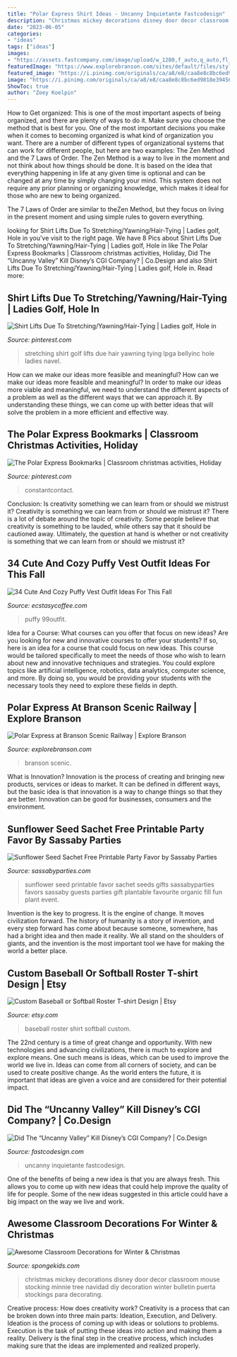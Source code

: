 ```yaml
---
title: "Polar Express Shirt Ideas - Uncanny Inquietante Fastcodesign"
description: "Christmas mickey decorations disney door decor classroom mouse stocking minnie tree navidad diy decoration winter bulletin puerta stockings para decorating"
date: "2023-06-05"
categories:
- "ideas"
tags: ["ideas"]
images:
- "https://assets.fastcompany.com/image/upload/w_1280,f_auto,q_auto,fl_lossy/fc/MARS-NEEDS-MOMS-Wingnut-2.jpeg"
featuredImage: "https://www.explorebranson.com/sites/default/files/styles/listing_image/public/listing_images/4956-_MG_5106.jpg?itok=4LwxdOsu"
featured_image: "https://i.pinimg.com/originals/ca/a8/e8/caa8e8c8bc6ed9818e394561091c7bcc.jpg"
image: "https://i.pinimg.com/originals/ca/a8/e8/caa8e8c8bc6ed9818e394561091c7bcc.jpg"
ShowToc: true
author: "Zoey Koelpin"
---
```



How to Get organized: This is one of the most important aspects of being organized, and there are plenty of ways to do it. Make sure you choose the method that is best for you.
One of the most important decisions you make when it comes to becoming organized is what kind of organization you want. There are a number of different types of organizational systems that can work for different people, but here are two examples: The Zen Method and the 7 Laws of Order.
The Zen Method is a way to live in the moment and not think about how things should be done. It is based on the idea that everything happening in life at any given time is optional and can be changed at any time by simply changing your mind. This system does not require any prior planning or organizing knowledge, which makes it ideal for those who are new to being organized.

The 7 Laws of Order are similar to theZen Method, but they focus on living in the present moment and using simple rules to govern everything.

	

		
looking for Shirt Lifts Due To Stretching/Yawning/Hair-Tying | Ladies golf, Hole in you've visit to the right page. We have 8 Pics about Shirt Lifts Due To Stretching/Yawning/Hair-Tying | Ladies golf, Hole in like The Polar Express Bookmarks | Classroom christmas activities, Holiday, Did The “Uncanny Valley” Kill Disney’s CGI Company? | Co.Design and also Shirt Lifts Due To Stretching/Yawning/Hair-Tying | Ladies golf, Hole in. Read more:
		
    
## Shirt Lifts Due To Stretching/Yawning/Hair-Tying | Ladies Golf, Hole In

<img loading=lazy src="https://i.pinimg.com/originals/ca/a8/e8/caa8e8c8bc6ed9818e394561091c7bcc.jpg" onerror="this.onerror=null;this.src='https://tse2.mm.bing.net/th?id=OIP.BDmBdTDJDhxmkxYvvRb7EgAAAA&amp;pid=15.1';" alt="Shirt Lifts Due To Stretching/Yawning/Hair-Tying | Ladies golf, Hole in">

_Source: pinterest.com_

>stretching shirt golf lifts due hair yawning tying lpga bellyinc hole ladies navel. 

	

How can we make our ideas more feasible and meaningful?
How can we make our ideas more feasible and meaningful? In order to make our ideas more viable and meaningful, we need to understand the different aspects of a problem as well as the different ways that we can approach it. By understanding these things, we can come up with better ideas that will solve the problem in a more efficient and effective way.

    
## The Polar Express Bookmarks | Classroom Christmas Activities, Holiday

<img loading=lazy src="https://i.pinimg.com/736x/1a/09/ef/1a09ef991088dcb7299f1fd88d76d0ae.jpg" onerror="this.onerror=null;this.src='https://tse1.mm.bing.net/th?id=OIP.yQNLnEzqW2DihC1ke8dg8QHaLG&amp;pid=15.1';" alt="The Polar Express Bookmarks | Classroom christmas activities, Holiday">

_Source: pinterest.com_

>constantcontact. 

	

Conclusion: Is creativity something we can learn from or should we mistrust it?
Creativity is something we can learn from or should we mistrust it?
There is a lot of debate around the topic of creativity. Some people believe that creativity is something to be lauded, while others say that it should be cautioned away. Ultimately, the question at hand is whether or not creativity is something that we can learn from or should we mistrust it?

    
## 34 Cute And Cozy Puffy Vest Outfit Ideas For This Fall

<img loading=lazy src="https://i2.wp.com/www.ecstasycoffee.com/wp-content/uploads/2016/11/Cozy-Puffy-Vest-Outfits-Ideas38.jpg?resize=600%2C800&amp;ssl=1" onerror="this.onerror=null;this.src='https://tse4.mm.bing.net/th?id=OIP.6ImzGM_7yP1ekjFpNm8jlAHaJ4&amp;pid=15.1';" alt="34 Cute And Cozy Puffy Vest Outfit Ideas For This Fall">

_Source: ecstasycoffee.com_

>puffy 99outfit. 

	

Idea for a Course: What courses can you offer that focus on new ideas?
Are you looking for new and innovative courses to offer your students? If so, here is an idea for a course that could focus on new ideas. This course would be tailored specifically to meet the needs of those who wish to learn about new and innovative techniques and strategies. You could explore topics like artificial intelligence, robotics, data analytics, computer science, and more. By doing so, you would be providing your students with the necessary tools they need to explore these fields in depth.

    
## Polar Express At Branson Scenic Railway | Explore Branson

<img loading=lazy src="https://www.explorebranson.com/sites/default/files/styles/listing_image/public/listing_images/4956-_MG_5106.jpg?itok=4LwxdOsu" onerror="this.onerror=null;this.src='https://tse1.mm.bing.net/th?id=OIP.RvpenUYPF9AQ0oVodZxlCQHaFj&amp;pid=15.1';" alt="Polar Express at Branson Scenic Railway | Explore Branson">

_Source: explorebranson.com_

>branson scenic. 

	

What is Innovation?
Innovation is the process of creating and bringing new products, services or ideas to market. It can be defined in different ways, but the basic idea is that innovation is a way to change things so that they are better. Innovation can be good for businesses, consumers and the environment.

    
## Sunflower Seed Sachet Free Printable Party Favor By Sassaby Parties

<img loading=lazy src="https://www.sassabyparties.com/uploads/4/4/1/7/44174909/910336.jpg?571" onerror="this.onerror=null;this.src='https://tse1.mm.bing.net/th?id=OIP.YzobVcMf7lSuFZAS504qTgHaKE&amp;pid=15.1';" alt="Sunflower Seed Sachet Free Printable Party Favor by Sassaby Parties">

_Source: sassabyparties.com_

>sunflower seed printable favor sachet seeds gifts sassabyparties favors sassaby guests parties gift plantable favourite organic fill fun plant event. 

	

Invention is the key to progress. It is the engine of change. It moves civilization forward. The history of humanity is a story of invention, and every step forward has come about because someone, somewhere, has had a bright idea and then made it reality. We all stand on the shoulders of giants, and the invention is the most important tool we have for making the world a better place.

    
## Custom Baseball Or Softball Roster T-shirt Design | Etsy

<img loading=lazy src="https://i.etsystatic.com/10394196/r/il/92e4f4/1232062651/il_fullxfull.1232062651_64mc.jpg" onerror="this.onerror=null;this.src='https://tse4.mm.bing.net/th?id=OIP.z283Msr61Jc2RdDk1AYnGgHaKv&amp;pid=15.1';" alt="Custom Baseball or Softball Roster T-shirt Design | Etsy">

_Source: etsy.com_

>baseball roster shirt softball custom. 

	

The 22nd century is a time of great change and opportunity. With new technologies and advancing civilizations, there is much to explore and explore means. One such means is ideas, which can be used to improve the world we live in. Ideas can come from all corners of society, and can be used to create positive change. As the world enters the future, it is important that ideas are given a voice and are considered for their potential impact.

    
## Did The “Uncanny Valley” Kill Disney’s CGI Company? | Co.Design

<img loading=lazy src="https://assets.fastcompany.com/image/upload/w_1280,f_auto,q_auto,fl_lossy/fc/MARS-NEEDS-MOMS-Wingnut-2.jpeg" onerror="this.onerror=null;this.src='https://tse3.mm.bing.net/th?id=OIP.0HrLT5J6_s8k0HvbP7CgzAHaD2&amp;pid=15.1';" alt="Did The “Uncanny Valley” Kill Disney’s CGI Company? | Co.Design">

_Source: fastcodesign.com_

>uncanny inquietante fastcodesign. 

	

One of the benefits of being a new idea is that you are always fresh. This allows you to come up with new ideas that could help improve the quality of life for people. Some of the new ideas suggested in this article could have a big impact on the way we live and work.

    
## Awesome Classroom Decorations For Winter &amp; Christmas

<img loading=lazy src="https://spongekids.com/wp-content/uploads/2016/11/christmas-bulletin-board/17-christmas-bulletin-board-ideas.jpg" onerror="this.onerror=null;this.src='https://tse4.mm.bing.net/th?id=OIP.fglqwP9Tj60vEkuAm1R04gHaNI&amp;pid=15.1';" alt="Awesome Classroom Decorations for Winter &amp; Christmas">

_Source: spongekids.com_

>christmas mickey decorations disney door decor classroom mouse stocking minnie tree navidad diy decoration winter bulletin puerta stockings para decorating. 

	

Creative process: How does creativity work?
Creativity is a process that can be broken down into three main parts: Ideation, Execution, and Delivery. Ideation is the process of coming up with ideas or solutions to problems. Execution is the task of putting these ideas into action and making them a reality. Delivery is the final step in the creative process, which includes making sure that the ideas are implemented and realized properly.

